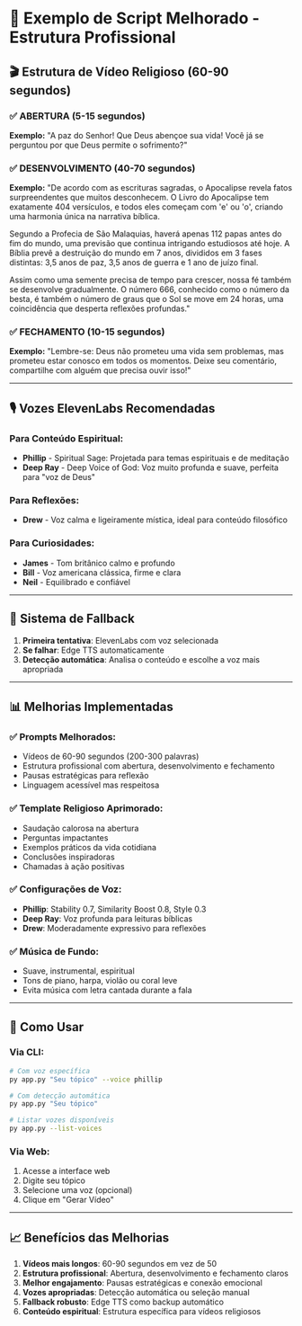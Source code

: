 # 📝 Exemplo de Script Melhorado - Estrutura Profissional

## 🎬 Estrutura de Vídeo Religioso (60-90 segundos)

### ✅ ABERTURA (5-15 segundos)
**Exemplo:**
"A paz do Senhor! Que Deus abençoe sua vida! Você já se perguntou por que Deus permite o sofrimento?"

### ✅ DESENVOLVIMENTO (40-70 segundos)
**Exemplo:**
"De acordo com as escrituras sagradas, o Apocalipse revela fatos surpreendentes que muitos desconhecem. O Livro do Apocalipse tem exatamente 404 versículos, e todos eles começam com 'e' ou 'o', criando uma harmonia única na narrativa bíblica.

Segundo a Profecia de São Malaquias, haverá apenas 112 papas antes do fim do mundo, uma previsão que continua intrigando estudiosos até hoje. A Bíblia prevê a destruição do mundo em 7 anos, divididos em 3 fases distintas: 3,5 anos de paz, 3,5 anos de guerra e 1 ano de juízo final.

Assim como uma semente precisa de tempo para crescer, nossa fé também se desenvolve gradualmente. O número 666, conhecido como o número da besta, é também o número de graus que o Sol se move em 24 horas, uma coincidência que desperta reflexões profundas."

### ✅ FECHAMENTO (10-15 segundos)
**Exemplo:**
"Lembre-se: Deus não prometeu uma vida sem problemas, mas prometeu estar conosco em todos os momentos. Deixe seu comentário, compartilhe com alguém que precisa ouvir isso!"

---

## 🎙️ Vozes ElevenLabs Recomendadas

### Para Conteúdo Espiritual:
- **Phillip** - Spiritual Sage: Projetada para temas espirituais e de meditação
- **Deep Ray** - Deep Voice of God: Voz muito profunda e suave, perfeita para "voz de Deus"

### Para Reflexões:
- **Drew** - Voz calma e ligeiramente mística, ideal para conteúdo filosófico

### Para Curiosidades:
- **James** - Tom britânico calmo e profundo
- **Bill** - Voz americana clássica, firme e clara
- **Neil** - Equilibrado e confiável

---

## 🔄 Sistema de Fallback

1. **Primeira tentativa**: ElevenLabs com voz selecionada
2. **Se falhar**: Edge TTS automaticamente
3. **Detecção automática**: Analisa o conteúdo e escolhe a voz mais apropriada

---

## 📊 Melhorias Implementadas

### ✅ Prompts Melhorados:
- Vídeos de 60-90 segundos (200-300 palavras)
- Estrutura profissional com abertura, desenvolvimento e fechamento
- Pausas estratégicas para reflexão
- Linguagem acessível mas respeitosa

### ✅ Template Religioso Aprimorado:
- Saudação calorosa na abertura
- Perguntas impactantes
- Exemplos práticos da vida cotidiana
- Conclusões inspiradoras
- Chamadas à ação positivas

### ✅ Configurações de Voz:
- **Phillip**: Stability 0.7, Similarity Boost 0.8, Style 0.3
- **Deep Ray**: Voz profunda para leituras bíblicas
- **Drew**: Moderadamente expressivo para reflexões

### ✅ Música de Fundo:
- Suave, instrumental, espiritual
- Tons de piano, harpa, violão ou coral leve
- Evita música com letra cantada durante a fala

---

## 🎯 Como Usar

### Via CLI:
```bash
# Com voz específica
py app.py "Seu tópico" --voice phillip

# Com detecção automática
py app.py "Seu tópico"

# Listar vozes disponíveis
py app.py --list-voices
```

### Via Web:
1. Acesse a interface web
2. Digite seu tópico
3. Selecione uma voz (opcional)
4. Clique em "Gerar Vídeo"

---

## 📈 Benefícios das Melhorias

1. **Vídeos mais longos**: 60-90 segundos em vez de 50
2. **Estrutura profissional**: Abertura, desenvolvimento e fechamento claros
3. **Melhor engajamento**: Pausas estratégicas e conexão emocional
4. **Vozes apropriadas**: Detecção automática ou seleção manual
5. **Fallback robusto**: Edge TTS como backup automático
6. **Conteúdo espiritual**: Estrutura específica para vídeos religiosos 